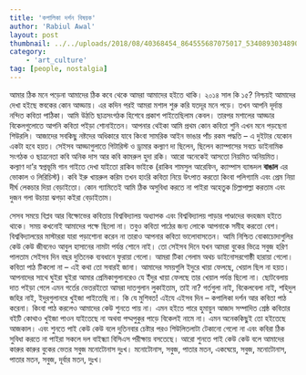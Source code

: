 ```yaml
---
title: 'কপালিকা দর্শন বিষয়ক'
author: 'Rabiul Awal'
layout: post
thumbnail: ../../uploads/2018/08/40368454_864555687075017_5340893034890395648_o.jpg
category:
    - 'art_culture'
tag: [people, nostalgia]
---
```

আমার ঠিক মনে পড়েনা আমাদের ঠিক কবে থেকে আমরা আমাদের হইতে থাকি। ২০১৪ সাল কি ১৫? নিশ্চয়ই আমাদের দেখা হইছে স্তবকের কোন আড্ডায়। এর কদিন পরই আমরা মশাল শুরু করি যতদূর মনে পড়ে। তখন আপনি দূর্দান্ত নন্দিত কবিতা পাঠিকা। আমি উঠতি ছাত্রসংগঠক হিশেবে প্রকাশ পাইতেছিলাম কেবল। তারপর মশালের আড্ডার বিকেলগুলোতে আপনি কবিতা পইড়া শোনাইতেন। আপনার থেইকা আমি প্রথম কোন কবিতা শুনি এখন মনে পড়ছেনা শিউরলি। আজাদের সবকিছু নষ্টদের অধিকারে যাবে কিংবা সামরিক আইন ভাঙার পাঁচ রকম পদ্ধতি – এ দুইটার যেকোন একটা হবে হয়ত। সেইসব আড্ডাগুলাতে গিটারিস্ট ও ড্রামার কল্যাণ দা ছিলেন, ছিলেন ক্যাম্পাসের সবচে ডাইনামিক সংগঠক ও ছাত্রনেতা কবি অনিক দাস আর কবি কামরুল হুদা রকি। আরো অনেকেই আসতো নিয়মিত অনিয়মিত। কল্যাণ দা’র স্বপ্নভূমি গান গাইতে দেখা যাইতো রাকিব ভাইকে (রাকিব শামসুল আরেফিন, ক্যাম্পাস ব্যান্ডদল **বাঙাল** এর ভোকাল ও লিরিচিস্ট)। কবি ইরু খায়রুল করিম তখন হাংরি কবিতা নিয়ে উৎপাত করতো কিংবা পলিগ্যামি এবং প্রেম নিয়া দীর্ঘ লেকচার দিয়া বেড়াইতো। কোন গ্যামিতেই আমি ঠিক অসুবিধা করতে না পাইরা অহেতুক চিল্লাপাল্লা করতাম এবং দুজন গলা উচায়া ঝগড়া কইরা বেড়াইতাম।

সেসব সময়ে বিপ্লব আর বিক্ষোভের কবিতায় বিশ্ববিদ্যালয় অধ্যাপক এবং বিশ্ববিদ্যালয় পাড়ার পাণ্ডাদের বদহজম হইতে থাকে। সময় কখনোই আমাদের পক্ষে ছিলো না। তবুও কবিতা পাঠের জন্য লোকে আপনাকে সমীহ করতো বেশ। বিশ্ববিদ্যালয়ের মাস্টাররা যারা পড়াশোনা করেন না তারাও আপনার কবিতা ভালোবাসতেন। আমি নিশ্চিত বোকাচোদাগুলির কেউ কেউ জীবনেও আবুল হাসানের নামটা পর্যন্ত শোনে নাই। তো সেইসব দিনে যখন আমরা বুকের ভিত্রে সবুজ হরিণ পালতাম সেইসব দিন বছর দুতিনেক ব্যবধানে ফুরায়া গেলো। আমরা টিকা গেলাম অথচ ডাইনোসরগোষ্ঠী হারায়া গেলো। কবিতা পাঠ টিকলো না – এই কথা তো সবারই জানা। আমাদের সময়গুলি ইদুরে খায়া ফেলছে, খেয়াল ছিল না হয়ত। আপনাদের সাথে ঘুইরা ঘুইরা আমার প্রেমিকাগুলানরেও যে ইঁদুর খায়া ফেলছে তার খেয়াল পর্যন্ত ছিলো না। ছোটবেলায় দাত পইড়া গেলে এমন গর্তের ভেতরইতো আমরা দাতগুলান লুকাইতাম, তাই না? গর্তগুলা নাই, বিকেলবেলা নাই, শহিদুল জহির নাই, ইদুরগুলানরে খুইজা পাইতেছি না। কি যে মুশিবত! এইযে এইসব দিন – কপালিকা দর্শন আর কবিতা পাঠ করেনা। কিংবা পাঠ করলেও আমাদের কেউ শুনতে পায় না। এমন হইতে পারে হুমায়ুন আজাদ সম্পাদিত শ্রেষ্ঠ কবিতার বইটি কোথাও খুইজা পাওন যাইতেছে না অথবা পদ্মপুকুর পাড়ে বিকেলই নামে না। এমন অনেককিছুই তো হইতেছে আজকাল। এবং শুনতে পাই কেউ কেউ বলে দুতিনবার চেষ্টার পরও শিউলিতলাটা টেকানো গেলো না এবং কবিরা ঠিক সুবিধা করতে না পাইরা সকলে দল বাইন্ধ্যা বিসিএস পরীক্ষায় বসতেছে। আরো শুনতে পাই কেউ কেউ বলে আমাদের কারুর কারুর বুকের ভেতর সবুজ মনোটোনাস দুঃখ। মনোটোনাস, সবুজ, পাতার মতন, একঘেয়ে, সবুজ, মনোটোনাস, পাতার মতন, সবুজ, দূর্বার মতন, দুঃখ।